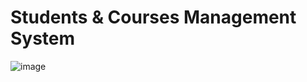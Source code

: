 # Students & Courses Management System

![image](https://github.com/stefanoturcarelli/student-registration-dotnet-core-entity-framework/assets/67341828/4bb9e691-8031-4ace-80b1-f3e9ae5e5816)
